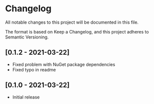 # Changelog

All notable changes to this project will be documented in this file.

The format is based on Keep a Changelog, and this project adheres to Semantic Versioning.

## [0.1.2 - 2021-03-22]

* Fixed problem with NuGet package dependencies
* Fixed typo in readme

## [0.1.0 - 2021-03-22]

* Initial release